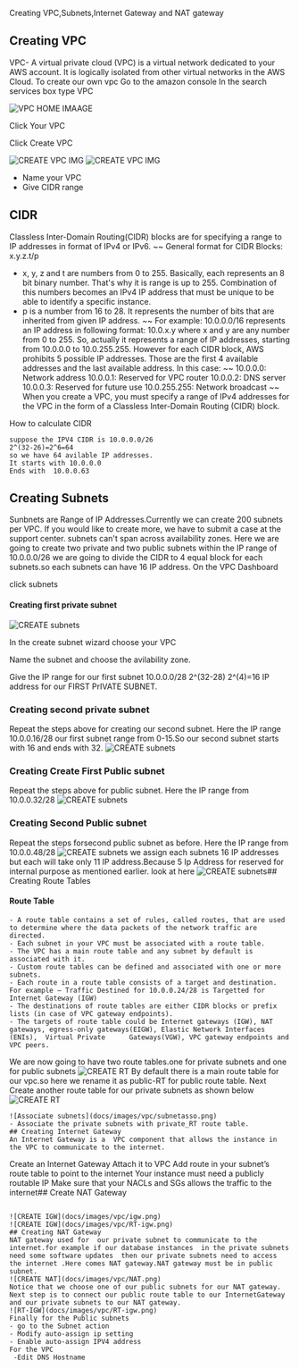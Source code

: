 Creating VPC,Subnets,Internet Gateway and NAT gateway

## Creating VPC
VPC- A virtual private cloud (VPC) is a virtual network dedicated to your AWS account. It is logically isolated from other virtual networks in the AWS Cloud.
To create our own vpc
Go to the amazon console
In the search services box  type VPC

![VPC HOME IMAAGE](docs/images/vpc/VPC_home.png)

Click Your VPC

Click Create VPC

![CREATE VPC IMG](docs/images/vpc/create_vpc.png)
![CREATE VPC IMG](docs/images/vpc/create_vpc_wizard.png)
- Name your VPC
- Give CIDR range
## CIDR
Classless Inter-Domain Routing(CIDR) blocks are for specifying a range to IP addresses in format of IPv4 or IPv6.
~~
General format for CIDR Blocks: x.y.z.t/p
- x, y, z and t are numbers from 0 to 255. Basically, each represents an 8 bit binary number. That's why it is range is up to 255. Combination of this numbers becomes an IPv4 IP address that must be unique to be able to identify a specific instance. 
- p is a number from 16 to 28. It represents the number of bits that are inherited from given IP address.
~~
For example: 10.0.0.0/16 represents an IP address in following format: 
10.0.x.y where x and y are any number from 0 to 255. 
So, actually it represents a range of IP addresses, starting from 10.0.0.0 to 10.0.255.255.
However for each CIDR block, AWS prohibits 5 possible IP addresses. Those are the first 4 available addresses and the last available address. In this case:
~~
10.0.0.0: Network address
10.0.0.1: Reserved for VPC router
10.0.0.2: DNS server
10.0.0.3: Reserved for future use
10.0.255.255: Network broadcast 
~~
When you create a VPC, you must specify a range of IPv4 addresses for the VPC in the form of a Classless Inter-Domain Routing (CIDR) block.

How to calculate CIDR 
~~~
suppose the IPV4 CIDR is 10.0.0.0/26
2^(32-26)=2^6=64 
so we have 64 avilable IP addresses.
It starts with 10.0.0.0
Ends with  10.0.0.63
~~~

## Creating Subnets
Sunbnets are Range of IP Addresses.Currently we can create 200 subnets per VPC. If you would like to create more, we have to submit a case at the support center.
subnets can't span across availability zones.
Here we are going to create two private and two public subnets within the IP range of 10.0.0.0/26
we are going to divide the CIDR to 4 equal block for each subnets.so each subnets can have 16 IP address.
On the VPC Dashboard

click subnets
#### Creating first private subnet
![CREATE subnets](docs/images/vpc/private-a.png)

In the create subnet wizard choose your VPC

Name the subnet and choose the avilability zone.

Give the IP range for our first subnet
10.0.0.0/28
2^(32-28)
2^(4)=16 IP address for our FIRST PrIVATE SUBNET.
### Creating second private subnet
Repeat the steps above for creating our second subnet.
Here the IP range
10.0.0.16/28
our first subnet range from 0-15.So our second subnet starts with 16 and ends with 32.
![CREATE subnets](docs/images/vpc/private-b.png)
### Creating Create First Public subnet
Repeat the steps above for public subnet.
Here the IP range from
10.0.0.32/28
![CREATE subnets](docs/images/vpc/public-a.png)
### Creating Second Public subnet
Repeat the steps forsecond  public subnet as before.
Here the IP range from
10.0.0.48/28
![CREATE subnets](docs/images/vpc/public-b.png)
we assign each subnets 16 IP addresses but each will take only 11 IP address.Because 5 Ip Address for reserved for internal purpose as mentioned earlier.
look at here
![CREATE subnets](docs/images/vpc/available_ip.png)## Creating Route Tables
#### Route Table
~~~
- A route table contains a set of rules, called routes, that are used to determine where the data packets of the network traffic are directed.
- Each subnet in your VPC must be associated with a route table. 
- The VPC has a main route table and any subnet by default is associated with it.
- Custom route tables can be defined and associated with one or more subnets.
- Each route in a route table consists of a target and destination. For example – Traffic Destined for 10.0.0.24/28 is Targetted for Internet Gateway (IGW)
- The destinations of route tables are either CIDR blocks or prefix lists (in case of VPC gateway endpoints).
- The targets of route table could be Internet gateways (IGW), NAT gateways, egress-only gateways(EIGW), Elastic Network Interfaces (ENIs),  Virtual Private      Gateways(VGW), VPC gateway endpoints and VPC peers.
~~~
We are now going to have two route tables.one for private subnets and one for public subnets
![CREATE RT](docs/images/vpc/public_route_table.png)
By default there is a main route table for our vpc.so here we rename it as public-RT for public route table.
Next Create another route table for our private subnets as shown below
![CREATE RT](docs/images/vpc/private-rt.png)
~~~After creating the subnets we have to associate the subnets to the route table.
![Associate subnets](docs/images/vpc/subnetasso.png)
- Associate the private subnets with private_RT route table.
## Creating Internet Gateway
An Internet Gateway is a  VPC component that allows the instance in the VPC to communicate to the internet.
~~~
Create an Internet Gateway
Attach it to VPC
Add route in your subnet’s route table to point to the internet
Your instance must need a publicly routable IP
Make sure that your NACLs and SGs allows the traffic to the internet## Create NAT Gateway
~~~

![CREATE IGW](docs/images/vpc/igw.png)
![CREATE IGW](docs/images/vpc/RT-igw.png)
## Creating NAT Gateway
NAT gateway used for  our private subnet to communicate to the internet.for example if our database instances  in the private subnets need some software updates  then our private subnets need to access the internet .Here comes NAT gateway.NAT gateway must be in public subnet.
![CREATE NAT](docs/images/vpc/NAT.png)
Notice that we choose one of our public subnets for our NAT gateway.
Next step is to connect our public route table to our InternetGateway and our private subnets to our NAT gateway.
![RT-IGW](docs/images/vpc/RT-igw.png)
Finally for the Public subnets 
- go to the Subnet action
- Modify auto-assign ip setting
- Enable auto-assign IPV4 address
For the VPC
 -Edit DNS Hostname

